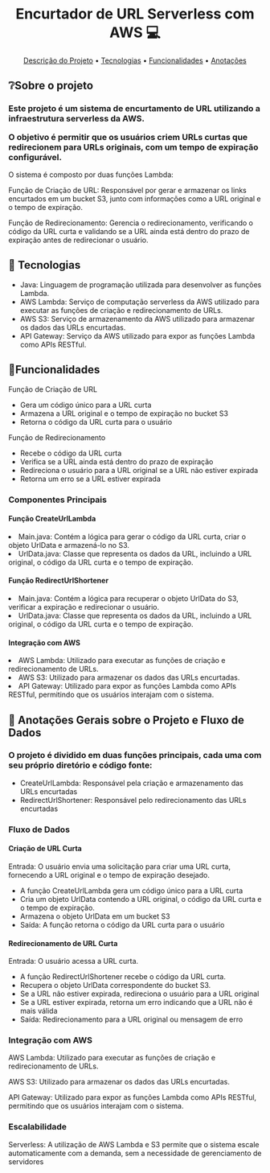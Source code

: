 ﻿<h1 align="center" style="font-weight: bold;">Encurtador de URL Serverless com AWS 💻</h1>

<p align="center">
 <a href="#sobre">Descrição do Projeto</a> •
 <a href="#tecnologias">Tecnologias</a> • 
 <a href="#endpoints">Funcionalidades</a> •
 <a href="#anotacoes">Anotações</a>
</p>

<h2 id="sobre">❔Sobre o projeto</h2>
<h3>Este projeto é um sistema de encurtamento de URL utilizando a infraestrutura serverless da AWS.   
  
O objetivo é permitir que os usuários criem URLs curtas que redirecionem para URLs originais, com um tempo de expiração configurável.   </h3>
O sistema é composto por duas funções Lambda:   

Função de Criação de URL: Responsável por gerar e armazenar os links encurtados em um bucket S3, junto com informações como a URL original e o tempo de expiração.   

Função de Redirecionamento: Gerencia o redirecionamento, verificando o código da URL curta e validando se a URL ainda está dentro do prazo de expiração antes de redirecionar o usuário.</h3>

<h2 id="tecnologias">🚀 Tecnologias</h2>
<ul>
  <li>Java: Linguagem de programação utilizada para desenvolver as funções Lambda.</li>
  <li>AWS Lambda: Serviço de computação serverless da AWS utilizado para executar as funções de criação e redirecionamento de URLs.</li>
  <li>AWS S3: Serviço de armazenamento da AWS utilizado para armazenar os dados das URLs encurtadas.</li>
  <li>API Gateway: Serviço da AWS utilizado para expor as funções Lambda como APIs RESTful.</li>
</ul>

<h2 id="endpoints">📍Funcionalidades</h2>

<p>Função de Criação de URL</p>
<ul>
  <li>Gera um código único para a URL curta</li>
  <li>Armazena a URL original e o tempo de expiração no bucket S3</li>
  <li>Retorna o código da URL curta para o usuário</li>
</ul>

<p> Função de Redirecionamento</p>
<ul>
  <li>Recebe o código da URL curta</li>
  <li>Verifica se a URL ainda está dentro do prazo de expiração</li>
  <li>Redireciona o usuário para a URL original se a URL não estiver expirada</li>
  <li>Retorna um erro se a URL estiver expirada</li>
</ul>


### Componentes Principais

#### Função CreateUrlLambda
<li>Main.java: Contém a lógica para gerar o código da URL curta, criar o objeto UrlData e armazená-lo no S3.    </li>

<li>UrlData.java: Classe que representa os dados da URL, incluindo a URL original, o código da URL curta e o tempo de expiração.    </li>

#### Função RedirectUrlShortener
<li>Main.java: Contém a lógica para recuperar o objeto UrlData do S3, verificar a expiração e redirecionar o usuário.    </li>

<li>UrlData.java: Classe que representa os dados da URL, incluindo a URL original, o código da URL curta e o tempo de expiração.     </li>

#### Integração com AWS
<li>AWS Lambda: Utilizado para executar as funções de criação e redirecionamento de URLs.    </li>

<li>AWS S3: Utilizado para armazenar os dados das URLs encurtadas.    </li>

<li>API Gateway: Utilizado para expor as funções Lambda como APIs RESTful, permitindo que os usuários interajam com o sistema.</li>


<h2 id="anotacoes">📝 Anotações Gerais sobre o Projeto e Fluxo de Dados</h2>


### O projeto é dividido em duas funções principais, cada uma com seu próprio diretório e código fonte:
<ul>
  <li>CreateUrlLambda: Responsável pela criação e armazenamento das URLs encurtadas</li>
  <li>RedirectUrlShortener: Responsável pelo redirecionamento das URLs encurtadas</li>
</ul>


### Fluxo de Dados
#### Criação de URL Curta
Entrada: O usuário envia uma solicitação para criar uma URL curta, fornecendo a URL original e o tempo de expiração desejado.
<ul>
  <li>A função CreateUrlLambda gera um código único para a URL curta</li>
  <li>Cria um objeto UrlData contendo a URL original, o código da URL curta e o tempo de expiração.</li>
  <li>Armazena o objeto UrlData em um bucket S3</li>
  <li>Saída: A função retorna o código da URL curta para o usuário</li>
</ul>


#### Redirecionamento de URL Curta
Entrada: O usuário acessa a URL curta.
<ul>
  <li>A função RedirectUrlShortener recebe o código da URL curta.</li>
  <li>Recupera o objeto UrlData correspondente do bucket S3.</li>
  <li>Se a URL não estiver expirada, redireciona o usuário para a URL original</li>
  <li>Se a URL estiver expirada, retorna um erro indicando que a URL não é mais válida</li>
  <li>Saída: Redirecionamento para a URL original ou mensagem de erro</li>
</ul>

### Integração com AWS   

AWS Lambda: Utilizado para executar as funções de criação e redirecionamento de URLs.   

AWS S3: Utilizado para armazenar os dados das URLs encurtadas.   

API Gateway: Utilizado para expor as funções Lambda como APIs RESTful, permitindo que os usuários interajam com o sistema.


### Escalabilidade
Serverless: A utilização de AWS Lambda e S3 permite que o sistema escale automaticamente com a demanda, sem a necessidade de gerenciamento de servidores


